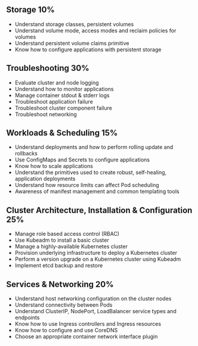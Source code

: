 
## Storage 10%
+ Understand storage classes, persistent volumes
+ Understand volume mode, access modes and reclaim policies for volumes
+ Understand persistent volume claims primitive
+ Know how to configure applications with persistent storage

## Troubleshooting 30%
+ Evaluate cluster and node logging
+ Understand how to monitor applications
+ Manage container stdout & stderr logs
+ Troubleshoot application failure
+ Troubleshoot cluster component failure
+ Troubleshoot networking

## Workloads & Scheduling 15%
+ Understand deployments and how to perform rolling update and rollbacks
+ Use ConfigMaps and Secrets to configure applications
+ Know how to scale applications
+ Understand the primitives used to create robust, self-healing, application deployments
+ Understand how resource limits can affect Pod scheduling
+ Awareness of manifest management and common templating tools

## Cluster Architecture, Installation & Configuration 25%
+ Manage role based access control (RBAC)
+ Use Kubeadm to install a basic cluster
+ Manage a highly-available Kubernetes cluster
+ Provision underlying infrastructure to deploy a Kubernetes cluster
+ Perform a version upgrade on a Kubernetes cluster using Kubeadm
+ Implement etcd backup and restore

## Services & Networking 20%
+ Understand host networking configuration on the cluster nodes
+ Understand connectivity between Pods
+ Understand ClusterIP, NodePort, LoadBalancer service types and endpoints
+ Know how to use Ingress controllers and Ingress resources
+ Know how to configure and use CoreDNS
+ Choose an appropriate container network interface plugin